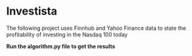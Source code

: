 # Investista

The following project uses Finnhub and Yahoo Finance data to state the profitability of investing in the Nasdaq 100 today

**Run the algorithm.py file to get the results**
